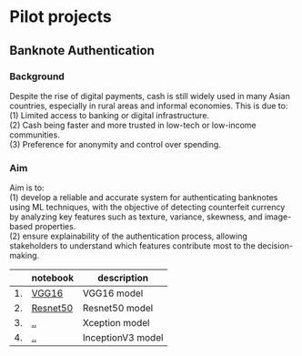 # Pilot projects

## Banknote Authentication
### Background
Despite the rise of digital payments, cash is still widely used in many Asian countries, especially in rural areas and informal economies. This is due to:
<br> (1) Limited access to banking or digital infrastructure.
<br> (2) Cash being faster and more trusted in low-tech or low-income communities.
<br> (3) Preference for anonymity and control over spending.

### Aim
Aim is to:
<br> (1) develop a reliable and accurate system for authenticating banknotes using ML techniques, with the objective of detecting counterfeit currency by analyzing key features such as texture, variance, skewness, and image-based properties.
<br> (2) ensure explainability of the authentication process, allowing stakeholders to understand which features contribute most to the decision-making.


|   | notebook                      | description                    |
|---|-------------------------------|--------------------------------|
|1. |[VGG16](https://github.com/doscsy12/ADI_projects/blob/main/PILOT/VGG16_model.ipynb) | VGG16 model |
|2. |[Resnet50](https://github.com/doscsy12/ADI_projects/blob/main/PILOT/Resnet50_model.ipynb) | Resnet50 model |
|3. |[..](..)  | Xception model |
|4. |[..](..)  | InceptionV3 model |


